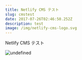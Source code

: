 ```yaml
---
title: Netlify CMS テスト
slug: cmstest
date: 2017-07-26T02:46:50.252Z
description: test
image: /img/netlify-cms-logo.svg
---
```

Netlify CMS テスト

![undefined](/img/collab.svg)
